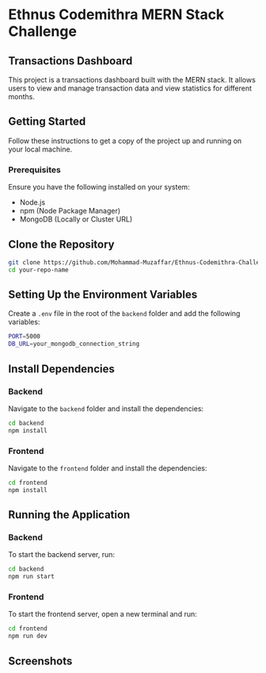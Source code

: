 # Ethnus Codemithra MERN Stack Challenge
## Transactions Dashboard 

This project is a transactions dashboard built with the MERN stack. It allows users to view and manage transaction data and view statistics for different months.

## Getting Started

Follow these instructions to get a copy of the project up and running on your local machine.

### Prerequisites

Ensure you have the following installed on your system:

- Node.js
- npm (Node Package Manager)
- MongoDB (Locally or Cluster URL)

## Clone the Repository

```bash
git clone https://github.com/Mohammad-Muzaffar/Ethnus-Codemithra-Challenge.git
cd your-repo-name
```

## Setting Up the Environment Variables

Create a `.env` file in the root of the `backend` folder and add the following variables:

```bash
PORT=5000
DB_URL=your_mongodb_connection_string
```
## Install Dependencies

### Backend
Navigate to the `backend` folder and install the dependencies:

```bash
cd backend
npm install
```

### Frontend
Navigate to the `frontend` folder and install the dependencies:

```bash
cd frontend
npm install
```
## Running the Application

### Backend
To start the backend server, run:
```bash
cd backend
npm run start
```
### Frontend
To start the frontend server, open a new terminal and run:
```bash
cd frontend
npm run dev
```

## Screenshots

